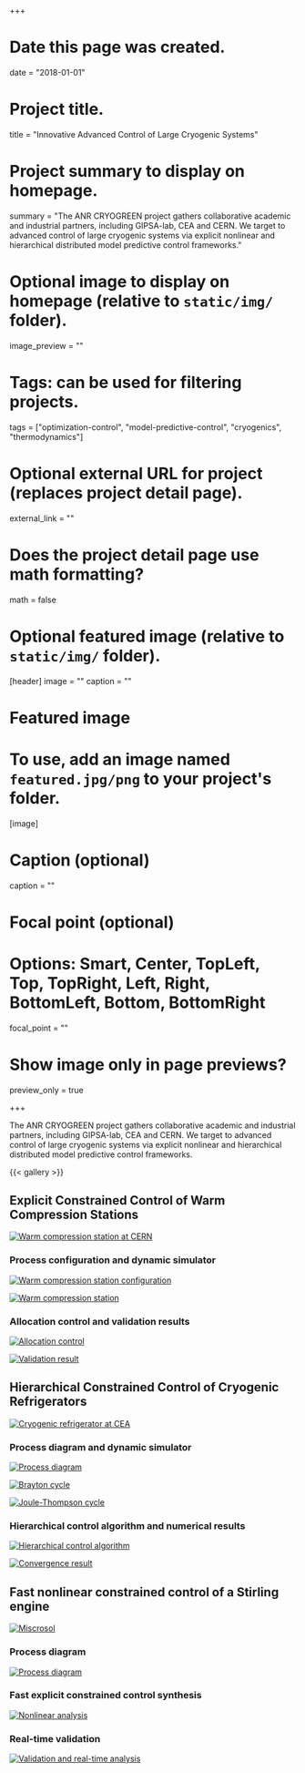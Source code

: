 +++
# Date this page was created.
date = "2018-01-01"

# Project title.
title = "Innovative Advanced Control of Large Cryogenic Systems"

# Project summary to display on homepage.
summary = "The ANR CRYOGREEN project gathers collaborative academic and industrial partners, including GIPSA-lab, CEA and CERN. We target to advanced control of large cryogenic systems via explicit nonlinear and hierarchical distributed model predictive control frameworks."

# Optional image to display on homepage (relative to `static/img/` folder).
image_preview = ""

# Tags: can be used for filtering projects.
tags = ["optimization-control", "model-predictive-control", "cryogenics", "thermodynamics"]

# Optional external URL for project (replaces project detail page).
external_link = ""

# Does the project detail page use math formatting?
math = false

# Optional featured image (relative to `static/img/` folder).
[header]
image = ""
caption = ""

# Featured image
# To use, add an image named `featured.jpg/png` to your project's folder. 
[image]
  # Caption (optional)
  caption = ""

  # Focal point (optional)
  # Options: Smart, Center, TopLeft, Top, TopRight, Left, Right, BottomLeft, Bottom, BottomRight
  focal_point = ""

  # Show image only in page previews?
  preview_only = true

+++

The ANR CRYOGREEN project gathers collaborative academic and industrial partners, including GIPSA-lab, CEA and CERN. We target to advanced control of large cryogenic systems via explicit nonlinear and hierarchical distributed model predictive control frameworks.

{{< gallery >}}

## Explicit Constrained Control of Warm Compression Stations

[![Warm compression station at CERN](cern_wcs18kw.png)](cern_wcs18kw.png)

### Process configuration and dynamic simulator

[![Warm compression station configuration](wcs-config.png)](wcs-config.png)

[![Warm compression station](wcs-simulator.png)](wcs-simulator.png)

### Allocation control and validation results

[![Allocation control](wcs-allocation.png)](wcs-allocation.png)

[![Validation result](wcs-valid.png)](wcs-valid.png)

## Hierarchical Constrained Control of Cryogenic Refrigerators

[![Cryogenic refrigerator at CEA](400W.png)](400W.png)

### Process diagram and dynamic simulator

[![Process diagram](process-diagram.png)](process-diagram.png)

[![Brayton cycle](br-simulator.png)](br-simulator.png)

[![Joule-Thompson cycle](jt-simulator.png)](jt-simulator.png)

### Hierarchical control algorithm and numerical results

[![Hierarchical control algorithm](hdmpc-algo.png)](hdmpc-algo.png)

[![Convergence result](aa-convergence.png)](aa-convergence.png)

## Fast nonlinear constrained control of a Stirling engine

[![Miscrosol](microsol.png)](microsol.png)

### Process diagram

[![Process diagram](stirling_diagram.png)](stirling_diagram.png)

### Fast explicit constrained control synthesis

[![Nonlinear analysis](empc_nonlin.png)](empc_nonlin.png)

### Real-time validation

[![Validation and real-time analysis](empc_valid.png)](empc_valid.png)

